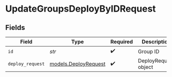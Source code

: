 # UpdateGroupsDeployByIDRequest


## Fields

| Field                                              | Type                                               | Required                                           | Description                                        |
| -------------------------------------------------- | -------------------------------------------------- | -------------------------------------------------- | -------------------------------------------------- |
| `id`                                               | *str*                                              | :heavy_check_mark:                                 | Group ID                                           |
| `deploy_request`                                   | [models.DeployRequest](../models/deployrequest.md) | :heavy_check_mark:                                 | DeployRequest object                               |